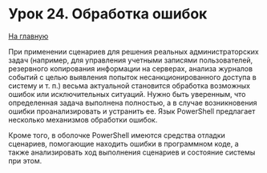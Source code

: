 # Урок 24. Обработка ошибок

[На главную](/mdk0401.github.io)

При применении сценариев для решения реальных администраторских задач (например, для управления учетными записями пользователей, резервного копирования информации на серверах, анализа журналов событий с целью выявления попыток несанкционированного доступа в систему и т. п.) весьма актуальной становится обработка возможных ошибок или исключительных ситуаций. Нужно быть уверенным, что определенная задача выполнена полностью, а в случае возникновения ошибки проанализировать и устранить ее. Язык PowerShell предлагает несколько механизмов обработки ошибок.

Кроме того, в оболочке PowerShell имеются средства отладки сценариев, помогающие находить ошибки в программном коде, а также анализировать ход выполнения сценариев и состояние системы при этом.






